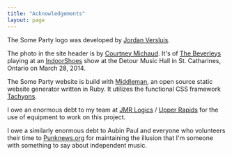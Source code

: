 ```yaml
---
title: "Acknowledgements"
layout: page
---
```


The Some Party logo was developed by [Jordan Versluis](http://www.jordanversluis.net/).

The photo in the site header is by [Courtney Michaud](http://www.courtneymichaudphotography.com). It's of [The Beverleys](https://thebeverleys.bandcamp.com/) playing at an [IndoorShoes](http://www.indoorshoesmusic.com) show at the Detour Music Hall in St. Catharines, Ontario on March 28, 2014.

The Some Party website is build with [Middleman](https://middlemanapp.com/), an open source static website generator written in Ruby. It utilizes the functional CSS framework [Tachyons](http://tachyons.io/).

I owe an enormous debt to my team at [JMR Logics](https://www.jmr.ca) / [Upper Rapids](https://www.upperrapids.ca) for the use of equipment to work on this project.

I owe a similarly enormous debt to Aubin Paul and everyone who volunteers their time to [Punknews.org](https://www.punknews.org) for maintaining the illusion that I'm someone with something to say about independent music.
